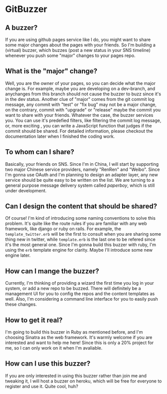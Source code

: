 # GitBuzzer

## A buzzer?

If you are using github pages service like I do, you might want to share some major changes about the pages with your friends. So I'm building a (virtual) buzzer, which buzzes (post a new status in your SNS timeline) whenever you push some "major" changes to your pages repo. 

## What is the "major" change?

Well, you are the owner of your pages, so you can decide what the major change is. For example, maybe you are developing on a dev-branch, and anychanges from this branch should not cause the buzzer to buzz since it's in the dev status. Another clue of "major" comes from the git commit log message, any commit with "test" or "fix bug" may not be a major change, on the contrary, commit with "upgrade" or "release" maybe the commit you want to share with your friends. Whatever the case, the buzzer services you. You can use it's predefied filters, like filtering the commit log message, or, more exciting , you can write a JavaScript function that judges if the commit should be shared. For detailed information, please checkout the documentation later when I finished the coding work.

## To whom can I share?

Basically, your friends on SNS. Since I'm in China, I will start by supporting two major Chinese service providers, namely "RenRen" and "Weibo". Since I'm gonna use OAuth and I'm planning to design an adapter layer, any new service should be quite easy to be written on the list. We are turning to a general purpose message delivery system called *paperboy*, which is still under development.

## Can I design the content that should be shared?

Of course! I'm kind of introducing some naming conventions to solve this problem. It's quite like the route rules if you are familiar with any web framework, like django or ruby on rails. For example, the ```template_twitter.erb``` will be the first to consult when you are sharing some thing new in twitter, while ```template.erb``` is the last one to be refered since it's the most general one. Since I'm gonna build this buzzer with ruby, I'm using the ```erb``` template engine for clarity. Maybe I'll introduce some new engine later.

## How can I mange the buzzer?

Currently, I'm thinking of providing a wizard the first time you log in your system, or add a new repo to be buzzed. There will definitely be a management UI for you to config the repos and the content templates as well. Also, I'm considering a command line interface for you to easily push these changes.

## How to get it real?

I'm going to build this buzzer in Ruby as mentioned before, and I'm choosing Sinatra as the web framework. It's warmly welcome if you are interested and want to help me here! Since this is only a 20% project for me, so I can only work on it when I'm avaliable.

## How can I use this buzzer?

If you are only interested in using this buzzer rather than join me and tweaking it, I will host a buzzer on heroku, which will be free for everyone to register and use it. Quite cool, huh?

